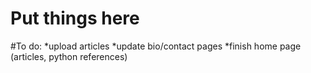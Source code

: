 # Put things here

#To do:
 *upload articles
 *update bio/contact pages
 *finish home page (articles, python references)
